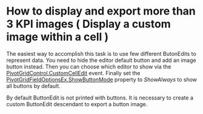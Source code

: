# How to display and export more than 3 KPI images ( Display a custom image within a cell )


<p>The easiest way to accomplish this task is to use few different ButonEdits to represent data. You need to hide the editor default button and add an image button instead. Then you can choose which editor to show via the <a href="http://documentation.devexpress.com/#WindowsForms/DevExpressXtraPivotGridPivotGridControl_CustomCellEdittopic">PivotGridControl.CustomCellEdit</a> event. Finally set the <a href="http://documentation.devexpress.com/#WindowsForms/DevExpressXtraPivotGridPivotGridFieldOptionsEx_ShowButtonModetopic">PivotGridFieldOptionsEx.ShowButtonMode</a> property to <i>ShowAlways</i> to show all buttons by default. </p><p>By default ButtonEdit is not printed with buttons. It is necessary to create a custom ButtonEdit descendant to export a button image.</p>

<br/>


